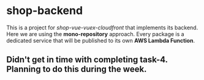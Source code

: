 # shop-backend

This is a project for *shop-vue-vuex-cloudfront* that implements its 
backend.
Here we are using the **mono-repository** approach.
Every package is a dedicated service 
that will be published to its own **AWS Lambda Function**.

## Didn't get in time with completing task-4. Planning to do this during the week.